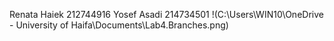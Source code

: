 Renata Haiek  212744916
Yosef Asadi  214734501
!(C:\Users\WIN10\OneDrive - University of Haifa\Documents\Lab4.Branches.png)